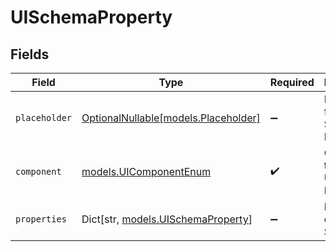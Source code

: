 # UISchemaProperty


## Fields

| Field                                                               | Type                                                                | Required                                                            | Description                                                         |
| ------------------------------------------------------------------- | ------------------------------------------------------------------- | ------------------------------------------------------------------- | ------------------------------------------------------------------- |
| `placeholder`                                                       | [OptionalNullable[models.Placeholder]](../models/placeholder.md)    | :heavy_minus_sign:                                                  | Placeholder for the UI Schema Property                              |
| `component`                                                         | [models.UIComponentEnum](../models/uicomponentenum.md)              | :heavy_check_mark:                                                  | Component type for the UI Schema Property                           |
| `properties`                                                        | Dict[str, [models.UISchemaProperty](../models/uischemaproperty.md)] | :heavy_minus_sign:                                                  | Properties of the UI Schema                                         |